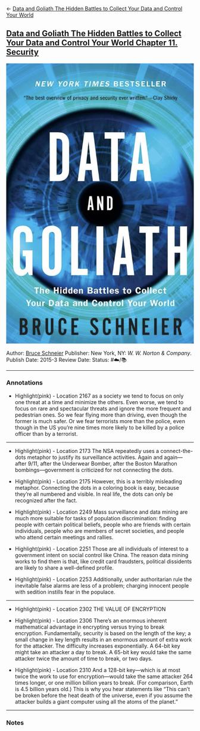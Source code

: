 \<- [Data and Goliath The Hidden Battles to Collect Your Data and Control Your World](Data%20and%20Goliath%20The%20Hidden%20Battles%20to%20Collect%20Your%20Data%20and%20Control%20Your%20World.md)

## [Data and Goliath The Hidden Battles to Collect Your Data and Control Your World Chapter 11. Security](https://www.amazon.com/gp/aw/d/B00L3KQ1LI/ref=tmm_kin_swatch_0?ie=UTF8&qid=1661379575&sr=8-1)

![150](%E2%9A%99%EF%B8%8F%20Tools/%F0%9F%93%B8%20Images/6565C83F-7F75-473A-BDEC-7C34C8C66AEF.jpeg)

Author: [Bruce Schneier]()
Publisher: New York, NY: *W. W. Norton & Company*. 
Publish Date: 2015-3
Review Date:
Status: #☁️/📚 

---

### Annotations

* Highlight(pink) - Location 2167
  as a society we tend to focus on only one threat at a time and minimize the others. Even worse, we tend to focus on rare and spectacular threats and ignore the more frequent and pedestrian ones. So we fear flying more than driving, even though the former is much safer. Or we fear terrorists more than the police, even though in the US you’re nine times more likely to be killed by a police officer than by a terrorist.

---

* Highlight(pink) - Location 2173
  The NSA repeatedly uses a connect-the-dots metaphor to justify its surveillance activities. Again and again—after 9/11, after the Underwear Bomber, after the Boston Marathon bombings—government is criticized for not connecting the dots.

* Highlight(pink) - Location 2175
  However, this is a terribly misleading metaphor. Connecting the dots in a coloring book is easy, because they’re all numbered and visible. In real life, the dots can only be recognized after the fact.

* Highlight(pink) - Location 2249
  Mass surveillance and data mining are much more suitable for tasks of population discrimination: finding people with certain political beliefs, people who are friends with certain individuals, people who are members of secret societies, and people who attend certain meetings and rallies.

* Highlight(pink) - Location 2251
  Those are all individuals of interest to a government intent on social control like China. The reason data mining works to find them is that, like credit card fraudsters, political dissidents are likely to share a well-defined profile.

* Highlight(pink) - Location 2253
  Additionally, under authoritarian rule the inevitable false alarms are less of a problem; charging innocent people with sedition instills fear in the populace.

---

* Highlight(pink) - Location 2302
  THE VALUE OF ENCRYPTION

* Highlight(pink) - Location 2306
  There’s an enormous inherent mathematical advantage in encrypting versus trying to break encryption. Fundamentally, security is based on the length of the key; a small change in key length results in an enormous amount of extra work for the attacker. The difficulty increases exponentially. A 64-bit key might take an attacker a day to break. A 65-bit key would take the same attacker twice the amount of time to break, or two days.

* Highlight(pink) - Location 2310
  And a 128-bit key—which is at most twice the work to use for encryption—would take the same attacker 264 times longer, or one million billion years to break. (For comparison, Earth is 4.5 billion years old.) This is why you hear statements like “This can’t be broken before the heat death of the universe, even if you assume the attacker builds a giant computer using all the atoms of the planet.”

---

### Notes
